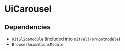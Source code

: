 # UiCarousel

## Dependencies

* `KitSlideModule` (included into `KitFullForRootModule`)
* `BrowserAnimationsModule`
